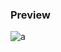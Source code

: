 ### Preview
![a](https://github.com/Eazvy/UILibs/blob/main/Librarys/Zinzo/Screenshot%202023-03-07%20235528.png?raw=true)
